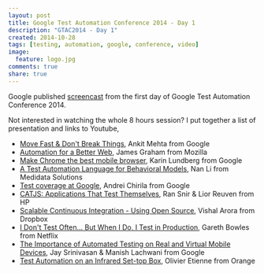 ```yaml
---
layout: post
title: Google Test Automation Conference 2014 - Day 1
description: "GTAC2014 - Day 1"
created: 2014-10-28
tags: [testing, automation, google, conference, video]
image:
  feature: logo.jpg
comments: true
share: true
---
```


Google published [screencast](https://www.youtube.com/watch?v=6ZvCU0dht50 "GTAC2014 Day 1 Screencast") from the first day of Google Test Automation Conference 2014. 

Not interested in watching the whole 8 hours session? I put together a list of presentation and links to Youtube,

* [Move Fast & Don't Break Things](https://www.youtube.com/watch?v=6ZvCU0dht50#t=1469 "Move Fast & Don't Break Things"), Ankit Mehta from Google
* [Automation for a Better Web](https://www.youtube.com/watch?v=6ZvCU0dht50#t=5663 "Automation for a Better Web"), James Graham from Mozilla
* [Make Chrome the best mobile browser](https://www.youtube.com/watch?v=6ZvCU0dht50#t=8221 "Make Chrome the best mobile browser"), Karin Lundberg from Google
* [A Test Automation Language for Behavioral Models](https://www.youtube.com/watch?v=6ZvCU0dht50#t=10797 "A Test Automation Language for Behavioral Models"), Nan Li from Medidata Solutions
* [Test coverage at Google](https://www.youtube.com/watch?v=6ZvCU0dht50#t=11693 "Test coverage at Google"), Andrei Chirila from Google
* [CATJS: Applications That Test Themselves](https://www.youtube.com/watch?v=6ZvCU0dht50#t=16213 "CATJS: Applications That Test Themselves"), Ran Snir & Lior Reuven from HP
* [Scalable Continuous Integration - Using Open Source](https://www.youtube.com/watch?v=6ZvCU0dht50#t=17209 "Scalable Continuous Integration - Using Open Source"), Vishal Arora from Dropbox
* [I Don't Test Often... But When I Do, I Test in Production](https://www.youtube.com/watch?v=6ZvCU0dht50#t=18265 "I Don't Test Often... But When I Do, I Test in Production"), Gareth Bowles from Netflix
* [The Importance of Automated Testing on Real and Virtual Mobile Devices](https://www.youtube.com/watch?v=6ZvCU0dht50#t=22472 "The Importance of Automated Testing on Real and Virtual Mobile Devices"), Jay Srinivasan & Manish Lachwani from Google
* [Test Automation on an Infrared Set-top Box](https://www.youtube.com/watch?v=6ZvCU0dht50#t=26086 "Test Automation on an Infrared Set-top Box"), Olivier Etienne from Orange